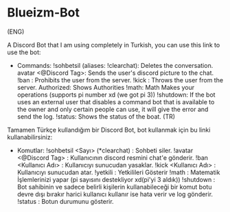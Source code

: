 # Blueizm-Bot

(ENG)

A Discord Bot that I am using completely in Turkish, you can use this link to use the bot: 

* Commands:
!sohbetsil <Number> (aliases: !clearchat): Deletes the conversation.
avatar <@Discord Tag>: Sends the user's discord picture to the chat.
!ban <User Name> <Reason>: Prohibits the user from the server.
!kick <User Name> <Reason>: Throws the user from the server.
Authorized: Shows Authorities
!math: Math Makes your operations (supports pi number xd (we got pi 3))
!shutdown: If the bot uses an external user that disables a command bot that is available to the owner and only certain people can use, it will give the error and send the log.
!status: Shows the status of the boat.
(TR)

Tamamen Türkçe kullandığım bir Discord Bot, bot kullanmak için bu linki kullanabilirsiniz:

* Komutlar:
!sohbetsil <Sayı> (*clearchat) : Sohbeti siler.
!avatar <@Discord Tag> : Kullanıcının discord resmini chat'e gönderir.
!ban <Kullanıcı Adı> <Sebep> : Kullanıcıyı sunucudan yasaklar.
!kick <Kullanıcı Adı> <Sebep> : Kullanıcıyı sunucudan atar.
!yetkili : Yetkilileri Gösterir
!math : Matematik İşlemlerinizi yapar (pi sayısını destekliyor xd(pi'yi 3 aldık)) 
!shutdown : Bot sahibinin ve sadece belirli kişilerin kullanabileceği bir komut botu devre dışı bırakır harici kullanıcı kullanır ise hata verir ve log gönderir.
!status : Botun durumunu gösterir.
